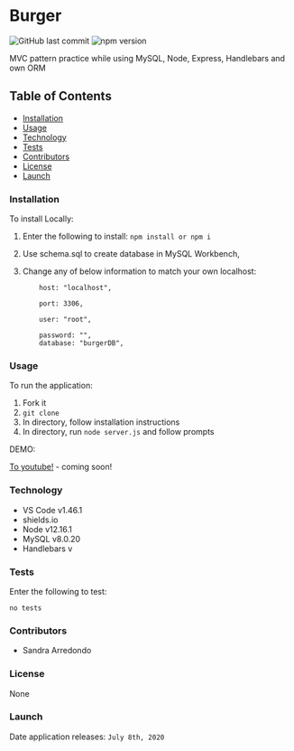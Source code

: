 # Burger

![GitHub last commit](https://img.shields.io/github/last-commit/salpharre/Employee-Tracker) ![npm version](https://badge.fury.io/js/inquirer.svg)

MVC pattern practice while using MySQL, Node, Express, Handlebars and own ORM

## Table of Contents

* [Installation](#installation)
* [Usage](#usage)
* [Technology](#technology)
* [Tests](#tests)
* [Contributors](#contributors)
* [License](#license)
* [Launch](#launch)

### Installation

To install Locally:

1. Enter the following to install: `npm install or npm i`

2. Use schema.sql to create database in MySQL Workbench,

3. Change any of below information to match your own localhost:


    ``` 
        host: "localhost",
        
        port: 3306,
        
        user: "root",
        
        password: "",
        database: "burgerDB",
    ```

### Usage




To run the application:
1. Fork it
2. `git clone`
3. In directory, follow installation instructions
4. In directory, run `node server.js` and follow prompts


DEMO:

[To youtube!]() - coming soon!

### Technology

* VS Code v1.46.1
* shields.io
* Node v12.16.1
* MySQL v8.0.20
* Handlebars v

### Tests

Enter the following to test:

`no tests`

### Contributors

* Sandra Arredondo

### License

None

### Launch

Date application releases: `July 8th, 2020`